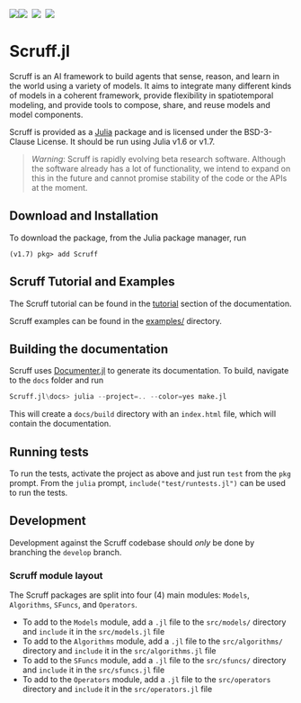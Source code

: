 
[![][docs-main-img]][docs-main-url][![][docs-dev-img]][docs-dev-url]&nbsp;&nbsp;[![][CI-img]][CI-url]&nbsp;&nbsp;[![][codecov-img]][codecov-url]

# Scruff.jl

Scruff is an AI framework to build agents that sense, reason, and learn in the world using a variety of models.  It aims to integrate many different kinds of models in a coherent framework, provide flexibility in spatiotemporal modeling, and provide tools to compose, share, and reuse models and model components.

Scruff is provided as a [Julia](https://julialang.org/) package and is licensed under the BSD-3-Clause License.  It should be run using Julia v1.6 or v1.7.

> *Warning*: Scruff is rapidly evolving beta research software. Although the software already has a lot of functionality, we intend to expand on this in the future and cannot promise stability of the code or the APIs at the moment.

## Download and Installation

To download the package, from the Julia package manager, run

```julia-repl
(v1.7) pkg> add Scruff
```

## Scruff Tutorial and Examples

The Scruff tutorial can be found in the [tutorial](https://p2t2.github.io/Scruff.jl/stable/tutorial/tutorial/) section of the documentation.

Scruff examples can be found in the [examples/](docs/examples/) directory.

## Building the documentation

Scruff uses [Documenter.jl](https://juliadocs.github.io/Documenter.jl/stable/) to generate its documentation.  To build, navigate to the `docs` folder and run

```julia
Scruff.jl\docs> julia --project=.. --color=yes make.jl
```

This will create a `docs/build` directory with an `index.html` file, which will contain the documentation.

## Running tests

To run the tests, activate the project as above and just run `test` from the `pkg` prompt.  From the `julia` prompt, `include("test/runtests.jl")` can be used to run the tests.

## Development

Development against the Scruff codebase should _only_ be done by branching the `develop` branch.

### Scruff module layout

The Scruff packages are split into four (4) main modules:  `Models`, `Algorithms`, `SFuncs`, and `Operators`.

- To add to the `Models` module, add a `.jl` file to the `src/models/` directory and `include` it in the `src/models.jl` file
- To add to the `Algorithms` module, add a `.jl` file to the `src/algorithms/` directory and `include` it in the `src/algorithms.jl` file
- To add to the `SFuncs` module, add a `.jl` file to the `src/sfuncs/` directory and `include` it in the `src/sfuncs.jl` file
- To add to the `Operators` module, add a `.jl` file to the `src/operators` directory and `include` it in the `src/operators.jl` file

[docs-main-img]: https://img.shields.io/badge/docs-main-blue.svg
[docs-main-url]: https://charles-river-analytics.github.io/Scruff.jl/stable

[docs-dev-img]: https://img.shields.io/badge/docs-dev-blue.svg
[docs-dev-url]: https://charles-river-analytics.github.io/Scruff.jl/dev

[CI-img]: https://github.com/p2t2/Scruff.jl/actions/workflows/ci.yml/badge.svg
[CI-url]: https://github.com/p2t2/Scruff.jl/actions/workflows/ci.yml

[codecov-img]: https://codecov.io/gh/p2t2/Scruff.jl/branch/main/graph/badge.svg
[codecov-url]: https://codecov.io/gh/p2t2/Scruff.jl

